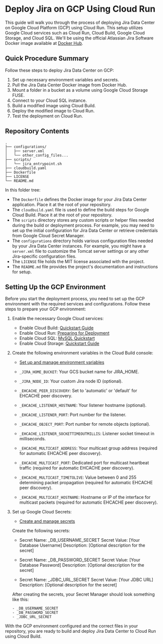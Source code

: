# Deploy Jira on GCP Using Cloud Run

This guide will walk you through the process of deploying Jira Data Center on Google Cloud Platform (GCP) using Cloud Run. This setup utilizes Google Cloud services such as Cloud Run, Cloud Build, Google Cloud Storage, and Cloud SQL. We'll be using the official Atlassian Jira Software Docker image available at [Docker Hub](https://hub.docker.com/r/atlassian/jira-software).

## Quick Procedure Summary

Follow these steps to deploy Jira Data Center on GCP:

1. Set up necessary environment variables and secrets.
2. Pull the Jira Data Center Docker image from Docker Hub.
3. Mount a folder in a bucket as a volume using Google Cloud Storage FUSE.
4. Connect to your Cloud SQL instance.
5. Build a modified image using Cloud Build.
6. Deploy the modified image to Cloud Run.
7. Test the deployment on Cloud Run.

## Repository Contents

```repository
.
├── configurations/
│   ├── server.xml
│   └── other_config_files...
├── scripts/
│   └── jira_entrypoint.sh
├── cloudbuild.yaml
├── Dockerfile
├── LICENSE
└── README.md
```

In this folder tree:

- The `Dockerfile` defines the Docker image for your Jira Data Center application. Place it at the root of your repository.
- The `cloudbuild.yaml` file is used to define the build steps for Google Cloud Build. Place it at the root of your repository.
- The `scripts` directory stores any custom scripts or helper files needed during the build or deployment process. For example, you may need to set up the initial configuration for Jira Data Center or retrieve credentials from Google Cloud Secret Manager.
- The `configurations` directory holds various configuration files needed by your Jira Data Center instances. For example, you might have a `server.xml` file to customize the Tomcat server settings or any other Jira-specific configuration files.
- The `LICENSE` file holds the MIT license associated with the project.
- The `README.md` file provides the project's documentation and instructions for setup.

## Setting Up the GCP Environment

Before you start the deployment process, you need to set up the GCP environment with the required services and configurations. Follow these steps to prepare your GCP environment:

1. Enable the necessary Google Cloud services:
   - Enable Cloud Build: [Quickstart Guide](https://cloud.google.com/cloud-build/docs/quickstart)
   - Enable Cloud Run: [Preparing for Deployment](https://cloud.google.com/run/docs/quickstarts/preparing)
   - Enable Cloud SQL: [MySQL Quickstart](https://cloud.google.com/sql/docs/mysql/quickstart)
   - Enable Cloud Storage: [Quickstart Guide](https://cloud.google.com/storage/docs/quickstart-console)

2. Create the following environment variables in the Cloud Build console:
   - [Set up and manage environment variables](https://cloud.google.com/cloud-build/docs/securing-builds/use-encrypted-secrets-credentials#creating_and_using_user-defined_environment_variables)

   - `_JIRA_HOME_BUCKET`: Your GCS bucket name for JIRA_HOME.
   - `_JIRA_NODE_ID`: Your custom Jira node ID (optional).
   - `_EHCACHE_PEER_DISCOVERY`: Set to 'automatic' or 'default' for EHCACHE peer discovery.
   - `_EHCACHE_LISTENER_HOSTNAME`: Your listener hostname (optional).
   - `_EHCACHE_LISTENER_PORT`: Port number for the listener.
   - `_EHCACHE_OBJECT_PORT`: Port number for remote objects (optional).
   - `_EHCACHE_LISTENER_SOCKETTIMEOUTMILLIS`: Listener socket timeout in milliseconds.
   - `_EHCACHE_MULTICAST_ADDRESS`: Your multicast group address (required for automatic EHCACHE peer discovery).
   - `_EHCACHE_MULTICAST_PORT`: Dedicated port for multicast heartbeat traffic (required for automatic EHCACHE peer discovery).
   - `_EHCACHE_MULTICAST_TIMETOLIVE`: Value between 0 and 255 determining packet propagation (required for automatic EHCACHE peer discovery).
   - `_EHCACHE_MULTICAST_HOSTNAME`: Hostname or IP of the interface for multicast packets (required for automatic EHCACHE peer discovery).

3. Set up Google Cloud Secrets:
   - [Create and manage secrets](https://cloud.google.com/secret-manager/docs/quickstart)

   Create the following secrets:

   - Secret Name: _DB_USERNAME_SECRET
     Secret Value: [Your Database Username]
     Description: [Optional description for the secret]

   - Secret Name: _DB_PASSWORD_SECRET
     Secret Value: [Your Database Password]
     Description: [Optional description for the secret]

   - Secret Name: _JDBC_URL_SECRET
     Secret Value: [Your JDBC URL]
     Description: [Optional description for the secret]

   After creating the secrets, your Secret Manager should look something like this:

   ```plaintext
   - _DB_USERNAME_SECRET
   - _DB_PASSWORD_SECRET
   - _JDBC_URL_SECRET

With the GCP environment configured and the correct files in your repository, you are ready to build and deploy Jira Data Center to Cloud Run using Cloud Build.
